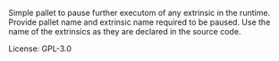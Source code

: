 Simple pallet to pause further executom of any extrinsic in the runtime. Provide pallet name and extrinsic name required to be paused. Use the name of the extrinsics as they are declared in the source code.

License: GPL-3.0
